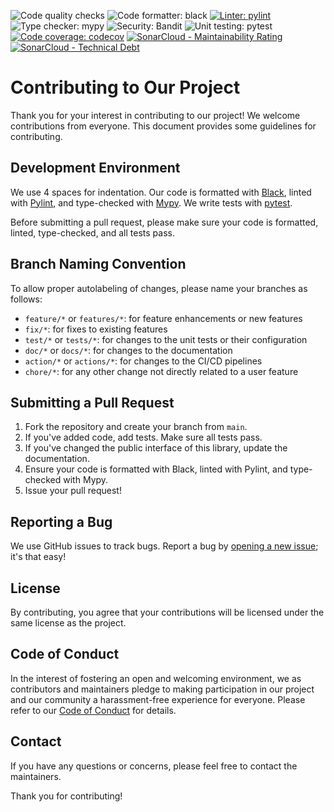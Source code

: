 <!-- Copyright 2024 - GitHub user: fredericks1982

Licensed under the Apache License, Version 2.0 (the "License");
you may not use this file except in compliance with the License.
You may obtain a copy of the License at

    http://www.apache.org/licenses/LICENSE-2.0

Unless required by applicable law or agreed to in writing, software
distributed under the License is distributed on an "AS IS" BASIS,
WITHOUT WARRANTIES OR CONDITIONS OF ANY KIND, either express or implied.
See the License for the specific language governing permissions and
limitations under the License.  -->

![Code quality checks](https://github.com/camedomotic-unofficial/came_domotic_unofficial/actions/workflows/code-quality.yml/badge.svg)
![Code formatter: black](https://img.shields.io/badge/code%20style-black-000000.svg)
[![Linter: pylint](https://img.shields.io/badge/linting-pylint-yellowgreen)](https://github.com/pylint-dev/pylint)
![Type checker: mypy](https://img.shields.io/badge/type%20checking-mypy-yellowgreen.svg)
![Security: Bandit](https://img.shields.io/badge/security-bandit-0cc.svg)
![Unit testing: pytest](https://img.shields.io/badge/testing-pytest-0A0.svg)
[![Code coverage: codecov](https://codecov.io/gh/camedomotic-unofficial/came_domotic_unofficial/graph/badge.svg?token=0QSJYP7EP3)](https://codecov.io/gh/camedomotic-unofficial/came_domotic_unofficial)
[![SonarCloud - Maintainability Rating](https://sonarcloud.io/api/project_badges/measure?project=camedomotic-unofficial_came_domotic_unofficial&metric=sqale_rating)](https://sonarcloud.io/summary/new_code?id=camedomotic-unofficial_came_domotic_unofficial)
[![SonarCloud - Technical Debt](https://sonarcloud.io/api/project_badges/measure?project=camedomotic-unofficial_came_domotic_unofficial&metric=sqale_index)](https://sonarcloud.io/summary/new_code?id=camedomotic-unofficial_came_domotic_unofficial)

# Contributing to Our Project

Thank you for your interest in contributing to our project! We welcome contributions from everyone. This document provides some guidelines for contributing.

## Development Environment

We use 4 spaces for indentation. Our code is formatted with [Black](https://black.readthedocs.io/en/stable/), linted with [Pylint](https://www.pylint.org/), and type-checked with [Mypy](http://mypy-lang.org/). We write tests with [pytest](https://docs.pytest.org/en/latest/).

Before submitting a pull request, please make sure your code is formatted, linted, type-checked, and all tests pass.

## Branch Naming Convention

To allow proper autolabeling of changes, please name your branches as follows:

- `feature/*` or `features/*`: for feature enhancements or new features
- `fix/*`: for fixes to existing features
- `test/*` or `tests/*`: for changes to the unit tests or their configuration
- `doc/*` or `docs/*`: for changes to the documentation
- `action/*` or `actions/*`: for changes to the CI/CD pipelines
- `chore/*`: for any other change not directly related to a user feature

## Submitting a Pull Request

1. Fork the repository and create your branch from `main`.
2. If you've added code, add tests. Make sure all tests pass.
3. If you've changed the public interface of this library, update the documentation.
4. Ensure your code is formatted with Black, linted with Pylint, and type-checked with Mypy.
5. Issue your pull request!

## Reporting a Bug

We use GitHub issues to track bugs. Report a bug by [opening a new issue](https://github.com/CAME-Domotic-unofficial/came_domotic_unofficial/issues); it's that easy!

## License

By contributing, you agree that your contributions will be licensed under the same license as the project.

## Code of Conduct

In the interest of fostering an open and welcoming environment, we as contributors and maintainers pledge to making participation in our project and our community a harassment-free experience for everyone. Please refer to our [Code of Conduct](CODE_OF_CONDUCT.md) for details.

## Contact

If you have any questions or concerns, please feel free to contact the maintainers.

Thank you for contributing!